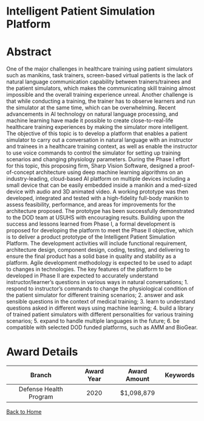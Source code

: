 
Intelligent Patient Simulation Platform
=======================================

# Abstract


One of the major challenges in healthcare training using patient simulators such as manikins, task trainers, screen-based virtual patients is the lack of natural language communication capability between trainers/trainees and the patient simulators, which makes the communicating skill training almost impossible and the overall training experience unreal. Another challenge is that while conducting a training, the trainer has to observe learners and run the simulator at the same time, which can be overwhelming. Recent advancements in AI technology on natural language processing, and machine learning have made it possible to create close-to-real-life healthcare training experiences by making the simulator more intelligent. The objective of this topic is to develop a platform that enables a patient simulator to carry out a conversation in natural language with an instructor and trainees in a healthcare training context, as well as enable the instructor to use voice commands to control the simulator for setting up training scenarios and changing physiology parameters. During the Phase I effort for this topic, this proposing firm, Sharp Vision Software, designed a proof-of-concept architecture using deep machine learning algorithms on an industry-leading, cloud-based AI platform on multiple devices including a small device that can be easily embedded inside a manikin and a med-sized device with audio and 3D animated video. A working prototype was then developed, integrated and tested with a high-fidelity full-body manikin to assess feasibility, performance, and areas for improvements for the architecture proposed. The prototype has been successfully demonstrated to the DOD team at USUHS with encouraging results. Building upon the success and lessons learned from Phase I, a formal development is proposed for developing the platform to meet the Phase II objective, which is to deliver a product prototype of the Intelligent Patient Simulation Platform. The development activities will include functional requirement, architecture design, component design, coding, testing, and delivering to ensure the final product has a solid base in quality and stability as a platform. Agile development methodology is expected to be used to adapt to changes in technologies. The key features of the platform to be developed in Phase II are expected to accurately understand instructor/learner’s questions in various ways in natural conversations; 1. respond to instructor’s commands to change the physiological condition of the patient simulator for different training scenarios; 2. answer and ask sensible questions in the context of medical training; 3. learn to understand questions asked in different ways using machine learning; 4. build a library of trained patient simulators with different personalities for various training scenarios; 5. expand to handle multiple languages in the future; 6. be compatible with selected DOD funded platforms, such as AMM and BioGear.  

# Award Details

|Branch|Award Year|Award Amount|Keywords|
| :---: | :---: | :---: | :---: |
|Defense Health Program|2020|$1,098,879||
  
  


[Back to Home](https://github.com/chrischow/dod_sbir_awards/Reports/DJ/#1821)